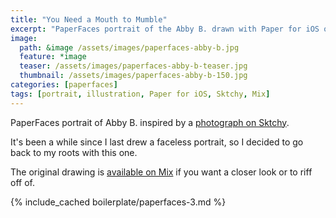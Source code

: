 ```yaml
---
title: "You Need a Mouth to Mumble"
excerpt: "PaperFaces portrait of the Abby B. drawn with Paper for iOS on an iPad."
image: 
  path: &image /assets/images/paperfaces-abby-b.jpg 
  feature: *image
  teaser: /assets/images/paperfaces-abby-b-teaser.jpg
  thumbnail: /assets/images/paperfaces-abby-b-150.jpg
categories: [paperfaces]
tags: [portrait, illustration, Paper for iOS, Sktchy, Mix]
---
```


PaperFaces portrait of Abby B. inspired by a [photograph on Sktchy](http://sktchy.com/yCCAgH ).

It's been a while since I last drew a faceless portrait, so I decided to go back to my roots with this one.

The original drawing is [available on Mix](https://mix.fiftythree.com/11098-Michael-Rose/751119/remixes) if you want a closer look or to riff off of.

{% include_cached boilerplate/paperfaces-3.md %}
